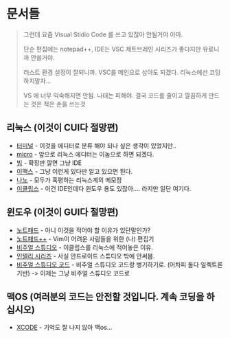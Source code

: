 # 문서들

> 그런데 요즘 Visual Stidio Code 를 쓰고 있잖아 안될거야 아마.
>
> 단순 편집에는 notepad++, IDE는 VSC 제트브레인 시리즈가 좋다지만 유료니까 안쓸거야.
>
> 러스트 환경 설정이 잘되니까. VSC를 메인으로 삼아도 되겠다. 리눅스에선 코딩하지말자...
>
> VS 에 너무 익숙해지면 안됨. 나태는 피해야. 결국 코드를 줄이고 깔끔하게 만드는 것은 적은 손을 쓰는것

## 리눅스 (이것이 CUI다 절망편)

- [터미널](/Editer/Terminal.md) - 이것을 에디터로 분류 해야 되나 싶은 생각이 있었지만..
- [micro](https://github.com/zyedidia/micro) - 앞으로 리눅스 에디터는 이놈으로 하면 되겠다.
- [빔](/Editer/Vim.md) - 확장판 깔면 그냥 IDE
- [이맥스](/Editer/Emacs.md) - 그냥 이런게 있다만 알고 있으면 된다.
- [나노](/Editer/Nano.md) - 모두가 혹평하는 리눅스계의 메모장
- [이클립스](/Editer/Eclipse.md) - 이건 IDE인데다 윈도우 용도 있잖아.... 라지만 일단 여기다.

## 윈도우 (이것이 GUI다 절망편)

- [노트패드](/Editer/NotePad.md) - 아니 이것을 적어야 할 이유가 있단말인가?
- [노트패드++](/Editer/NotePadPP.md) - Vim이 어려운 사람들을 위한 (나) 편집기
- [비주얼 스튜디오](/Editer/VS.md) - 이클립스를 리눅스에 적어놓은 이유.
- [인텔리 시리즈](/Editer/Intelly.md) - 사실 안드로이드 스튜디오 밖에 안써봄.
- [비주얼 스튜디오 코드](/Editer/VSC.md) - 비주얼 스튜디오 코드랑 병기하기로. (어차피 둘다 일렉트론 기반) -> 이제는 그냥 비주얼 스튜디오 코드로

## 맥OS (여러분의 코드는 안전할 것입니다. 계속 코딩을 하십시오)

- [XCODE](/Editer/XCODE.md) - 기억도 잘 나지 않아 맥os...
